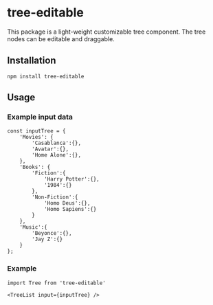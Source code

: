 # tree-editable

This package is a light-weight customizable tree component.
The tree nodes can be editable and draggable.

## Installation

    npm install tree-editable



## Usage
### Example input data

    const inputTree = {
        'Movies': {
            'Casablanca':{},
            'Avatar':{},
            'Home Alone':{},
        },
        'Books': {
            'Fiction':{
                'Harry Potter':{},
                '1984':{}
            },
            'Non-Fiction':{
                'Homo Deus':{},
                'Homo Sapiens':{}
            }
        },
        'Music':{
            'Beyonce':{},
            'Jay Z':{}
        }
    };

### Example
    import Tree from 'tree-editable'

    <TreeList input={inputTree} />
